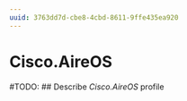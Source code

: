 ```yaml
---
uuid: 3763dd7d-cbe8-4cbd-8611-9ffe435ea920
---
```



# Cisco.AireOS


#TODO: ## Describe *Cisco.AireOS* profile

